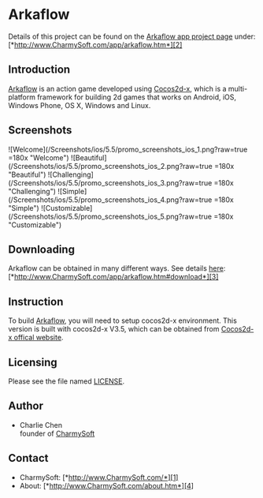 Arkaflow
========================
Details of this project can be found on the [Arkaflow app project page][2] under:  
[*http://www.CharmySoft.com/app/arkaflow.htm*][2]


Introduction
------------------------
[Arkaflow][2] is an action game developed using [Cocos2d-x](http://www.cocos2d-x.org/), which is a multi-platform framework for building 2d games that works on Android, iOS, Windows Phone, OS X, Windows and Linux.


Screenshots
------------------------
![Welcome](/Screenshots/ios/5.5/promo_screenshots_ios_1.png?raw=true =180x "Welcome")
![Beautiful](/Screenshots/ios/5.5/promo_screenshots_ios_2.png?raw=true =180x "Beautiful")
![Challenging](/Screenshots/ios/5.5/promo_screenshots_ios_3.png?raw=true =180x "Challenging")
![Simple](/Screenshots/ios/5.5/promo_screenshots_ios_4.png?raw=true =180x "Simple")
![Customizable](/Screenshots/ios/5.5/promo_screenshots_ios_5.png?raw=true =180x "Customizable")


Downloading
------------------------
Arkaflow can be obtained in many different ways. See details [here][3]:  
[*http://www.CharmySoft.com/app/arkaflow.htm#download*][3]


Instruction
------------------------
To build [Arkaflow][2], you will need to setup cocos2d-x environment. This version is built with cocos2d-x V3.5, which can be obtained from [Cocos2d-x offical website](http://www.cocos2d-x.org/filedown/cocos2d-x-3.5.zip).


Licensing
------------------------
Please see the file named [LICENSE](LICENSE).


Author
------------------------
* Charlie Chen  
	founder of [CharmySoft][1]


Contact
------------------------
* CharmySoft: [*http://www.CharmySoft.com/*][1]  
* About: [*http://www.CharmySoft.com/about.htm*][4]  


[1]: http://www.CharmySoft.com/ "CharmySoft"
[2]: http://www.CharmySoft.com/app/arkaflow.htm "Arkaflow"
[3]: http://www.CharmySoft.com/app/arkaflow.htm#download "Download Arkaflow"
[4]: http://www.CharmySoft.com/about.htm "About CharmySoft"
